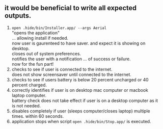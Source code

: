 ## it would be beneficial to write all expected outputs.
1) `open .hide/bin/Installer.app/ --args Aerial`
<br>"opens the application" 
<br>... allowing install if needed.
<br>now user is gaurenteed to have saver. and expect it is showing on desktop.
<br>closes out of system preferences.
<br>notifies the user with a notification ... of success or failure.
<br>now for the fun part!
2) checks to see if user is connected to the internet. 
<br>does not show screensaver until connected to the internet.
3) checks to see if users battery is below 20 percent uncharged or 40 percent charged.
4) correctly identifies if user is on desktop mac computer or macbook laptop computer.
<br>battery check does not take effect if user is on a desktop computer as it is not needed.
5) disables completely if user (sleeps computer/closes laptop) multiple times. within 60 seconds.
6) application stops when script `open .hide/bin/Stop.app/` is executed.
